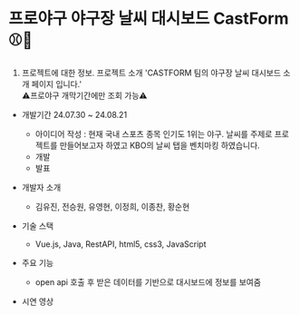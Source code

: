 # 프로야구 야구장 날씨 대시보드 CastForm ⚾🥎

01. 프로젝트에 대한 정보.
프로젝트 소개
'CASTFORM 팀의 야구장 날씨 대시보드 소개 페이지 입니다.' <br>
⚠️프로야구 개막기간에만 조회 가능⚠️

- 개발기간 24.07.30 ~ 24.08.21 <br>
  - 아이디어 작성 : 현재 국내 스포츠 종목 인기도 1위는 야구. 날씨를 주제로 프로젝트를 만들어보고자 하였고 KBO의 날씨 탭을 벤치마킹 하였습니다.<br>
  - 개발 <br>
  - 발표 <br>

- 개발자 소개
  - 김유진, 전승원, 유영현, 이정희, 이종찬, 황순현<br>

- 기술 스택
  - Vue.js, Java, RestAPI, html5, css3, JavaScript<br>

- 주요 기능
  - open api 호출 후 받은 데이터를 기반으로 대시보드에 정보를 보여줌
 
- 시연 영상
  <p align="center>
![캐스퐁 시연영상](https://github.com/user-attachments/assets/64ddd14e-182b-49d6-925b-ec8135c7fbad)
</p>

